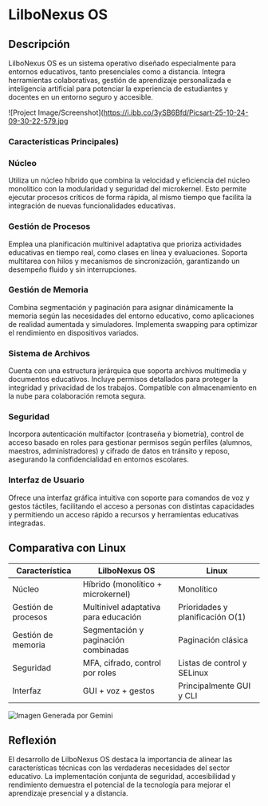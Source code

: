 # LilboNexus OS

## Descripción  
LilboNexus OS es un sistema operativo diseñado especialmente para entornos educativos, tanto presenciales como a distancia. Integra herramientas colaborativas, gestión de aprendizaje personalizada e inteligencia artificial para potenciar la experiencia de estudiantes y docentes en un entorno seguro y accesible.

![Project Image/Screenshot](https://i.ibb.co/3ySB6Bfd/Picsart-25-10-24-09-30-22-579.jpg
### Características Principales)

### Núcleo  
Utiliza un núcleo híbrido que combina la velocidad y eficiencia del núcleo monolítico con la modularidad y seguridad del microkernel. Esto permite ejecutar procesos críticos de forma rápida, al mismo tiempo que facilita la integración de nuevas funcionalidades educativas.

### Gestión de Procesos  
Emplea una planificación multinivel adaptativa que prioriza actividades educativas en tiempo real, como clases en línea y evaluaciones. Soporta multitarea con hilos y mecanismos de sincronización, garantizando un desempeño fluido y sin interrupciones.

### Gestión de Memoria  
Combina segmentación y paginación para asignar dinámicamente la memoria según las necesidades del entorno educativo, como aplicaciones de realidad aumentada y simuladores. Implementa swapping para optimizar el rendimiento en dispositivos variados.

### Sistema de Archivos  
Cuenta con una estructura jerárquica que soporta archivos multimedia y documentos educativos. Incluye permisos detallados para proteger la integridad y privacidad de los trabajos. Compatible con almacenamiento en la nube para colaboración remota segura.

### Seguridad  
Incorpora autenticación multifactor (contraseña y biometría), control de acceso basado en roles para gestionar permisos según perfiles (alumnos, maestros, administradores) y cifrado de datos en tránsito y reposo, asegurando la confidencialidad en entornos escolares.

### Interfaz de Usuario  
Ofrece una interfaz gráfica intuitiva con soporte para comandos de voz y gestos táctiles, facilitando el acceso a personas con distintas capacidades y permitiendo un acceso rápido a recursos y herramientas educativas integradas.

## Comparativa con Linux

| Característica      | LilboNexus OS                      | Linux                     |
|---------------------|----------------------------------|---------------------------|
| Núcleo              | Híbrido (monolítico + microkernel) | Monolítico                |
| Gestión de procesos  | Multinivel adaptativa para educación | Prioridades y planificación O(1) |
| Gestión de memoria   | Segmentación y paginación combinadas | Paginación clásica       |
| Seguridad           | MFA, cifrado, control por roles  | Listas de control y SELinux |
| Interfaz            | GUI + voz + gestos               | Principalmente GUI y CLI  |

![Imagen Generada por Gemini](https://i.ibb.co/5XPmY5GN/Gemini-Generated-Image-iaay4kiaay4kiaay.png)
## Reflexión  
El desarrollo de LilboNexus OS destaca la importancia de alinear las características técnicas con las verdaderas necesidades del sector educativo. La implementación conjunta de seguridad, accesibilidad y rendimiento demuestra el potencial de la tecnología para mejorar el aprendizaje presencial y a distancia.
